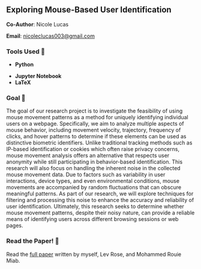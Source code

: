 ## Exploring Mouse-Based User Identification
**Co-Author**: Nicole Lucas

**Email**: nicoleclucas003@gmail.com 

### Tools Used :wrench: 
* **Python**
- **Jupyter Notebook**
- **LaTeX**
  
### Goal :dart:
The goal of our research project is to investigate the feasibility of using mouse movement patterns as a method for uniquely identifying individual users on a webpage. Specifically, we aim to analyze multiple aspects of mouse behavior, including movement velocity, trajectory, frequency of clicks, and hover patterns to determine if these elements can be used as distinctive biometric identifiers. Unlike traditional tracking methods such as IP-based identification or cookies which often raise privacy concerns, mouse movement analysis offers an alternative that respects user anonymity while still participating in behavior-based identification. This research will also focus on handling the inherent noise in the collected mouse movement data. Due to factors such as variability in user interactions, device types, and even environmental conditions, mouse movements are accompanied by random fluctuations that can obscure meaningful patterns. As part of our research, we will explore techniques for filtering and processing this noise to enhance the accuracy and reliability of user identification. Ultimately, this research seeks to determine whether mouse movement patterns, despite their noisy nature, can provide a reliable means of identifying users across different browsing sessions or web pages.

### Read the Paper! :newspaper:
Read the [full paper](https://nicolelucas03.github.io/personal_website/docs/MouseBasedIdentification.pdf) written by myself, Lev Rose, and Mohammed Rouie Miab. 




